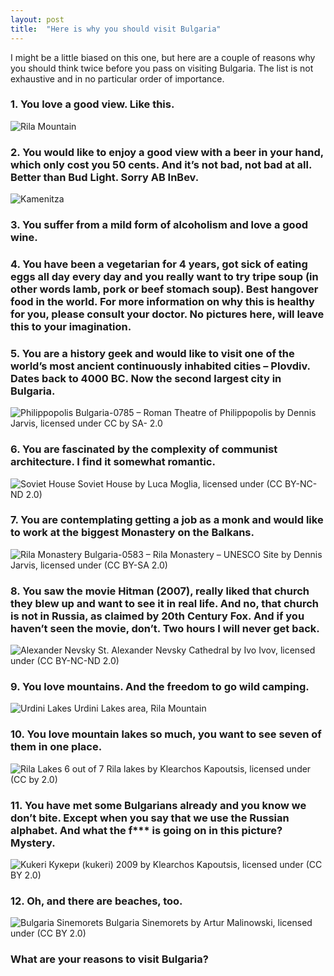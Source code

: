```yaml
---
layout: post
title:  "Here is why you should visit Bulgaria"
---
```

I might be a little biased on this one, but here are a couple of reasons why you should think twice before you pass on visiting Bulgaria. The list is not exhaustive and in no particular order of importance.

### 1. You love a good view. Like this.

![Rila Mountain](/assets/images/here-is-why-you-should-visit-bulgaria/rila.jpg)

### 2. You would like to enjoy a good view  with a beer in your hand, which only cost you 50 cents. And it’s not bad, not bad at all. Better than Bud Light. Sorry AB InBev.

![Kamenitza](/assets/images/here-is-why-you-should-visit-bulgaria/kamenitza.jpg)

### 3. You suffer from a mild form of alcoholism and love a good wine.

### 4. You have been a vegetarian for 4 years, got sick of eating eggs all day every day and you really want to try tripe soup (in other words lamb, pork or beef stomach soup). Best hangover food in the world. For more information on why this is healthy for you, please consult your doctor. No pictures here, will leave this to your imagination.

### 5. You are a history geek and would like to visit one of the world’s most ancient continuously inhabited cities – Plovdiv. Dates back to 4000 BC. Now the second largest city in Bulgaria.

![Philippopolis](/assets/images/here-is-why-you-should-visit-bulgaria/philippopolis.jpg)
Bulgaria-0785 – Roman Theatre of Philippopolis by Dennis Jarvis, licensed under CC by SA- 2.0

### 6. You are fascinated by the complexity of communist architecture. I find it somewhat romantic.

![Soviet House](/assets/images/here-is-why-you-should-visit-bulgaria/soviet_house.jpg)
Soviet House by Luca Moglia, licensed under (CC BY-NC-ND 2.0)

### 7. You are contemplating getting a job as a monk and would like to work at the biggest Monastery on the Balkans.

![Rila Monastery](/assets/images/here-is-why-you-should-visit-bulgaria/monastery.jpg)
Bulgaria-0583 – Rila Monastery – UNESCO Site by Dennis Jarvis, licensed under (CC BY-SA 2.0)

### 8. You saw the movie Hitman (2007), really liked that church they blew up and want to see it in real life. And no, that church is not in Russia, as claimed by 20th Century Fox. And if you haven’t seen the movie, don’t. Two hours I will never get back.

![Alexander Nevsky](/assets/images/here-is-why-you-should-visit-bulgaria/nevsky.jpg)
St. Alexander Nevsky Cathedral by Ivo Ivov, licensed under (CC BY-NC-ND 2.0)

### 9. You love mountains. And the freedom to go wild camping.

![Urdini Lakes](/assets/images/here-is-why-you-should-visit-bulgaria/urdini.jpg)
Urdini Lakes area, Rila Mountain

### 10. You love mountain lakes so much, you want to see seven of them in one place.

![Rila Lakes](/assets/images/here-is-why-you-should-visit-bulgaria/lakes.jpg)
6 out of 7 Rila lakes by Klearchos Kapoutsis, licensed under (CC by 2.0)

### 11. You have met some Bulgarians already and you know we don’t bite. Except when you say that we use the Russian alphabet. And what the f*** is going on in this picture? Mystery.

![Kukeri](/assets/images/here-is-why-you-should-visit-bulgaria/kukeri.jpg)
Кукери (kukeri) 2009 by Klearchos Kapoutsis, licensed under (CC BY 2.0)

### 12. Oh, and there are beaches, too.

![Bulgaria Sinemorets](/assets/images/here-is-why-you-should-visit-bulgaria/beach.jpg)
Bulgaria Sinemorets by Artur Malinowski, licensed under (CC BY 2.0)

### What are your reasons to visit Bulgaria?
